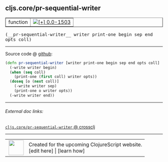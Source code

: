 ## cljs.core/pr-sequential-writer



 <table border="1">
<tr>
<td>function</td>
<td><a href="https://github.com/cljsinfo/cljs-api-docs/tree/0.0-1503"><img valign="middle" alt="[+] 0.0-1503" title="Added in 0.0-1503" src="https://img.shields.io/badge/+-0.0--1503-lightgrey.svg"></a> </td>
</tr>
</table>


 <samp>
(__pr-sequential-writer__ writer print-one begin sep end opts coll)<br>
</samp>

---







Source code @ [github](https://github.com/clojure/clojurescript/blob/r2014/src/cljs/cljs/core.cljs#L6580-L6587):

```clj
(defn pr-sequential-writer [writer print-one begin sep end opts coll]
  (-write writer begin)
  (when (seq coll)
    (print-one (first coll) writer opts))
  (doseq [o (next coll)]
    (-write writer sep)
    (print-one o writer opts))
  (-write writer end))
```

<!--
Repo - tag - source tree - lines:

 <pre>
clojurescript @ r2014
└── src
    └── cljs
        └── cljs
            └── <ins>[core.cljs:6580-6587](https://github.com/clojure/clojurescript/blob/r2014/src/cljs/cljs/core.cljs#L6580-L6587)</ins>
</pre>

-->

---



###### External doc links:

[`cljs.core/pr-sequential-writer` @ crossclj](http://crossclj.info/fun/cljs.core.cljs/pr-sequential-writer.html)<br>

---

 <table>
<tr><td>
<img valign="middle" align="right" width="48px" src="http://i.imgur.com/Hi20huC.png">
</td><td>
Created for the upcoming ClojureScript website.<br>
[edit here] | [learn how]
</td></tr></table>

[edit here]:https://github.com/cljsinfo/cljs-api-docs/blob/master/cljsdoc/cljs.core_pr-sequential-writer.cljsdoc
[learn how]:https://github.com/cljsinfo/cljs-api-docs/wiki/cljsdoc-files

<!--

This information was too distracting to show to readers, but I'll leave it
commented here since it is helpful to:

- pretty-print the data used to generate this document
- and show how to retrieve that data



The API data for this symbol:

```clj
{:ns "cljs.core",
 :name "pr-sequential-writer",
 :type "function",
 :signature ["[writer print-one begin sep end opts coll]"],
 :source {:code "(defn pr-sequential-writer [writer print-one begin sep end opts coll]\n  (-write writer begin)\n  (when (seq coll)\n    (print-one (first coll) writer opts))\n  (doseq [o (next coll)]\n    (-write writer sep)\n    (print-one o writer opts))\n  (-write writer end))",
          :title "Source code",
          :repo "clojurescript",
          :tag "r2014",
          :filename "src/cljs/cljs/core.cljs",
          :lines [6580 6587]},
 :full-name "cljs.core/pr-sequential-writer",
 :full-name-encode "cljs.core_pr-sequential-writer",
 :history [["+" "0.0-1503"]]}

```

Retrieve the API data for this symbol:

```clj
;; from Clojure REPL
(require '[clojure.edn :as edn])
(-> (slurp "https://raw.githubusercontent.com/cljsinfo/cljs-api-docs/catalog/cljs-api.edn")
    (edn/read-string)
    (get-in [:symbols "cljs.core/pr-sequential-writer"]))
```

-->
